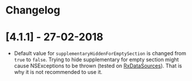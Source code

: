 # Changelog

# [4.1.1] - 27-02-2018

- Default value for `supplementaryHiddenForEmptySection` is changed from `true` to `false`. Trying to hide supplementary for empty section might cause NSExceptions to be thrown (tested on [RxDataSources](https://github.com/RxSwiftCommunity/RxDataSources)). That is why it is not recommended to use it.
